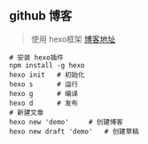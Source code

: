 ﻿
## github 博客
> 使用 hexo框架
[博客地址](https://nwjf.github.io/)
```shell
# 安装 hexo插件
npm install -g hexo
hexo init   # 初始化
hexo s      # 运行
hexo g      # 编译
hexo d      # 发布
# 新建文章
hexo new 'demo'     # 创建博客
hexo new draft 'demo'   # 创建草稿
```